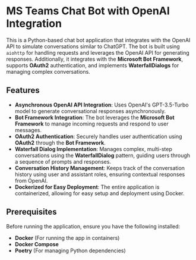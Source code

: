 # MS Teams Chat Bot with OpenAI Integration

This is a Python-based chat bot application that integrates with the OpenAI API to simulate conversations similar to ChatGPT. The bot is built using `aiohttp` for handling requests and leverages the OpenAI API for generating responses. Additionally, it integrates with the **Microsoft Bot Framework**, supports **OAuth2** authentication, and implements **WaterfallDialogs** for managing complex conversations.

## Features
- **Asynchronous OpenAI API Integration**: Uses OpenAI's GPT-3.5-Turbo model to generate conversational responses asynchronously.
- **Bot Framework Integration**: The bot leverages the **Microsoft Bot Framework** to manage incoming requests and respond to user messages.
- **OAuth2 Authentication**: Securely handles user authentication using **OAuth2** through the **Bot Framework**.
- **Waterfall Dialog Implementation**: Manages complex, multi-step conversations using the **WaterfallDialog** pattern, guiding users through a sequence of prompts and responses.
- **Conversation History Management**: Keeps track of the conversation history using user and assistant roles, ensuring contextual responses from OpenAI.
- **Dockerized for Easy Deployment**: The entire application is containerized, allowing for easy setup and deployment using Docker.

## Prerequisites
Before running the application, ensure you have the following installed:
- **Docker** (For running the app in containers)
- **Docker Compose**
- **Poetry** (For managing Python dependencies)

